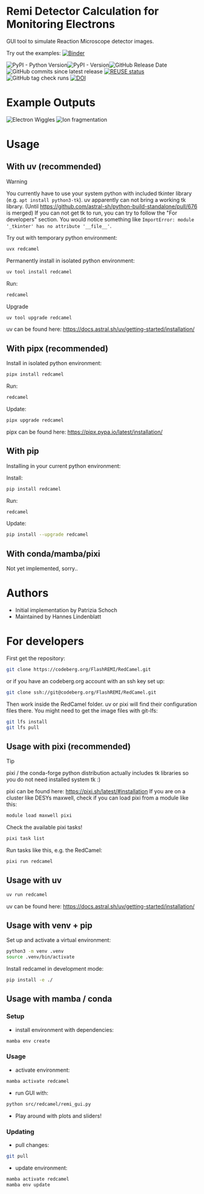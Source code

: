 <!--
SPDX-FileCopyrightText: 2025 Patrizia Schoch
SPDX-FileContributor: Hannes Lindenblatt

SPDX-License-Identifier: GPL-3.0-or-later
-->

# Remi Detector Calculation for Monitoring Electrons

GUI tool to simulate Reaction Microscope detector images.

Try out the examples: [![Binder](https://mybinder.org/badge_logo.svg)](https://mybinder.org/v2/gh/HLinde/RedCamel/v0.1.4)

![PyPI - Python Version](https://img.shields.io/pypi/pyversions/redcamel)![PyPI - Version](https://img.shields.io/pypi/v/redcamel)![GitHub Release Date](https://img.shields.io/github/release-date/HLinde/RedCamel)![GitHub commits since latest release](https://img.shields.io/github/commits-since/HLinde/RedCamel/latest)
[![REUSE status](https://api.reuse.software/badge/github.com/HLinde/RedCamel)](https://api.reuse.software/info/github.com/HLinde/RedCamel)
![GitHub tag check runs](https://img.shields.io/github/check-runs/HLinde/RedCamel/main)
[![DOI](https://zenodo.org/badge/DOI/10.5281/zenodo.16911941.svg)](https://doi.org/10.5281/zenodo.16911941)

# Example Outputs

![Electron Wiggles](https://codeberg.org/FlashREMI/RedCamel/media/tag/v0.1.4/Electrons.png)
![Ion fragmentation](https://codeberg.org/FlashREMI/RedCamel/media/tag/v0.1.4/Ions.png)

# Usage

## With uv (recommended)

> [!WARNING]
> You currently have to use your system python with included tkinter
> library (e.g. `apt install python3-tk`). uv apparently can not bring a working
> tk library. (Until
> https://github.com/astral-sh/python-build-standalone/pull/676 is merged) If
> you can not get tk to run, you can try to follow the "For developers" section.
> You would notice something like
> `ImportError: module '_tkinter' has no attribute '__file__'`.

Try out with temporary python environment:

```bash
uvx redcamel
```

Permanently install in isolated python environment:

```bash
uv tool install redcamel
```

Run:

```bash
redcamel
```

Upgrade

```bash
uv tool upgrade redcamel
```

uv can be found here: https://docs.astral.sh/uv/getting-started/installation/

## With pipx (recommended)

Install in isolated python environment:

```bash
pipx install redcamel
```

Run:

```bash
redcamel
```

Update:

```bash
pipx upgrade redcamel
```

pipx can be found here: https://pipx.pypa.io/latest/installation/

## With pip

Installing in your current python environment:

Install:

```bash
pip install redcamel
```

Run:

```bash
redcamel
```

Update:

```bash
pip install --upgrade redcamel
```

## With conda/mamba/pixi

Not yet implemented, sorry..

# Authors

- Initial implementation by Patrizia Schoch
- Maintained by Hannes Lindenblatt

# For developers

First get the repository:

```bash
git clone https://codeberg.org/FlashREMI/RedCamel.git
```

or if you have an codeberg.org account with an ssh key set up:

```bash
git clone ssh://git@codeberg.org/FlashREMI/RedCamel.git
```

Then work inside the RedCamel folder. uv or pixi will find their configuration files there.
You might need to get the image files with git-lfs:

```bash
git lfs install
git lfs pull
```

## Usage with pixi (recommended)

> [!TIP]
> pixi / the conda-forge python distribution actually includes tk
> libraries so you do not need installed system tk :)

pixi can be found here: https://pixi.sh/latest/#installation
If you are on a cluster like DESYs maxwell, check if you can load pixi from a module like this:

```bash
module load maxwell pixi
```

Check the available pixi tasks!

```bash
pixi task list
```

Run tasks like this, e.g. the RedCamel:

```bash
pixi run redcamel
```

## Usage with uv

```bash
uv run redcamel
```

uv can be found here: https://docs.astral.sh/uv/getting-started/installation/

## Usage with venv + pip

Set up and activate a virtual environment:

```bash
python3 -m venv .venv
source .venv/bin/activate
```

Install redcamel in development mode:

```bash
pip install -e ./
```

## Usage with mamba / conda

### Setup

- install environment with dependencies:

```bash
mamba env create
```

### Usage

- activate environment:

```bash
mamba activate redcamel
```

- run GUI with:

```bash
python src/redcamel/remi_gui.py
```

- Play around with plots and sliders!

### Updating

- pull changes:

```bash
git pull
```

- update environment:

```bash
mamba activate redcamel
mamba env update
```
